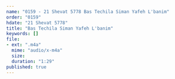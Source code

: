 ```yaml
---
name: "0159 - 21 Shevat 5778 Bas Techila Siman Yafeh L'banim"
order: "0159"
hdate: "21 Shevat 5778"
title: "Bas Techila Siman Yafeh L'banim"
keywords: []
file:
- ext: ".m4a"
  mime: "audio/x-m4a"
  size: 
  duration: "1:29"
published: true
---
```


